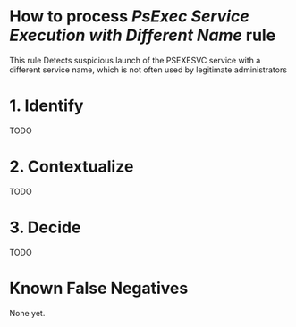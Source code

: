 # How to process *PsExec Service Execution with Different Name* rule
This rule Detects suspicious launch of the PSEXESVC service with a different service name, which is not often used by legitimate administrators

# 1. Identify
TODO

# 2. Contextualize
TODO

# 3. Decide
TODO

# Known False Negatives
None yet.
